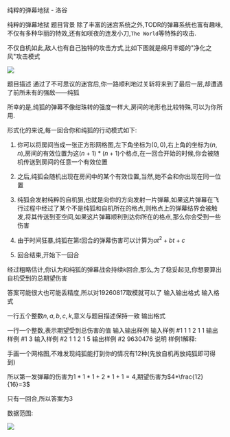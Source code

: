 



纯粹的弹幕地狱 - 洛谷














纯粹的弹幕地狱
题目背景
除了丰富的迷宫系统之外,TODR的弹幕系统也富有趣味,不仅有多种华丽的特效,还有如咲夜的连发小刀,` The World `等特殊的攻击.  

不仅自机如此,敌人也有自己独特的攻击方式,比如下图就是绵月丰姬的"净化之风"攻击模式    

![](https://cdn.luogu.com.cn/upload/pic/42759.png)  

题目描述
通过了不可思议的迷宫后,你一路顺利地过关斩将来到了最后一层,却遭遇了前所未有的强敌——纯狐  

所幸的是,纯狐的弹幕不像绀珠转的强度一样大,房间的地形也比较特殊,可以为你所用.     

形式化的来说,每一回合你和纯狐的行动模式如下:  

1. 你可以将房间当成一张正方形网格图,左下角坐标为$(0,0)$,右上角的坐标为$(n,n)$,房间的有效位置为这$(n+1)*(n+1)$个格点,在一回合开始的时候,你会被随机传送到房间的任意一个有效位置  

2. 之后,纯狐会随机出现在房间中的某个有效位置,当然,她不会和你出现在同一位置  

3. 纯狐会发射纯粹的自机狙,也就是向你的方向发射一片弹幕,如果这片弹幕在飞行过程中经过了某个不是纯狐和自机所在的格点,则格点上的弹幕结界会被触发,将其传送到亚空间,如果这片弹幕顺利到达你所在的格点,那么你会受到一些伤害  

4. 由于时间狂暴,纯狐在第$t$回合的弹幕伤害可以计算为$at^{2}+bt+c$  

5. 回合结束,开始下一回合   

经过粗略估计,你认为和纯狐的弹幕战会持续$k$回合,那么,为了稳妥起见,你想要算出自机受到的总期望伤害  

答案可能很大也可能丢精度,所以对$19260817$取模就可以了
输入输出格式
输入格式

一行五个整数$n,a,b,c,k$,意义与题目描述保持一致
输出格式

一行一个整数,表示期望受到总伤害的值
输入输出样例
输入样例 #1
1 1 2 1 1
输出样例 #1
3
输入样例 #2
1 1 2 1 5
输出样例 #2
9630476
说明
样例$1$解释:  

手画一个网格图,不难发现纯狐能打到你的情况有$12$种(先放自机再放纯狐即可得到)  

所以第一发弹幕的伤害为$1*1*1+2*1+1=4$,期望伤害为$4*\frac{12}{16}=3$  

只有一回合,所以答案为$3$       

数据范围:  

![](https://cdn.luogu.com.cn/upload/pic/42785.png)  








